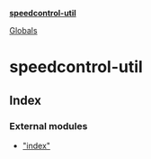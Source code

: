 **[speedcontrol-util](README.md)**

[Globals](globals.md)

# speedcontrol-util

## Index

### External modules

* ["index"](modules/_index_.md)